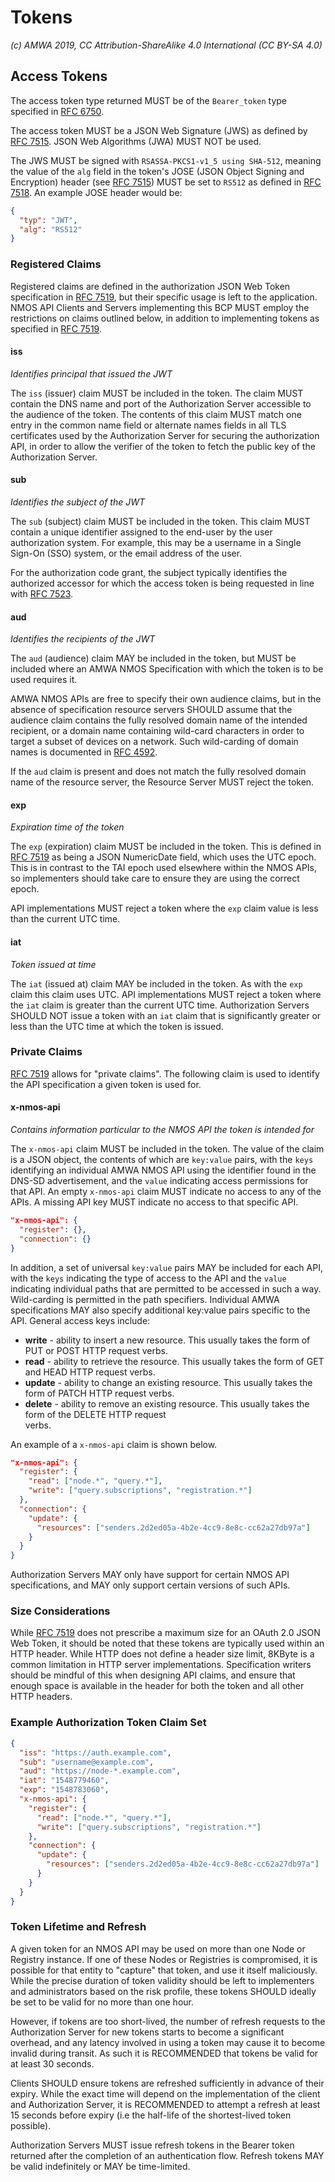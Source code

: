 # Tokens

_(c) AMWA 2019, CC Attribution-ShareAlike 4.0 International (CC BY-SA 4.0)_

## Access Tokens

The access token type returned MUST be of the `Bearer_token` type specified in [RFC 6750][RFC-6750].

The access token MUST be a JSON Web Signature (JWS) as defined by [RFC 7515][RFC-7515].
JSON Web Algorithms (JWA) MUST NOT be used.

The JWS MUST be signed with `RSASSA-PKCS1-v1_5 using SHA-512`, meaning the value of the `alg` field
in the token's JOSE (JSON Object Signing and Encryption) header (see [RFC 7515][RFC-7515]) MUST be
set to `RS512` as defined in [RFC 7518][RFC-7518]. An example JOSE header would be:

```json
{
  "typ": "JWT",
  "alg": "RS512"
}
```

### Registered Claims

Registered claims are defined in the authorization JSON Web Token specification in [RFC
7519][RFC-7519], but their specific usage is left to the application. NMOS API Clients and Servers
implementing this BCP MUST employ the restrictions on claims outlined below, in addition to
implementing tokens as specified in [RFC 7519][RFC-7519].

#### iss
_Identifies principal that issued the JWT_

The `iss` (issuer) claim MUST be included in the token. The claim MUST contain the DNS
name and port of the Authorization Server accessible to the audience of the token.
The contents of this claim MUST match one entry in the common name field or alternate
names fields in all TLS certificates used by the Authorization Server for securing the authorization
API, in order to allow the verifier of the token to fetch the public key of the Authorization Server.

#### sub
_Identifies the subject of the JWT_

The `sub` (subject) claim MUST be included in the token. This claim MUST contain a unique identifier
assigned to the end-user by the user authorization system. For example, this may be a username in a
Single Sign-On (SSO) system, or the email address of the user.

For the authorization code grant, the subject typically identifies the authorized accessor for which the
access token is being requested in line with [RFC 7523][RFC-7523].

#### aud
_Identifies the recipients of the JWT_

The `aud` (audience) claim MAY be included in the token, but MUST be included where an AMWA NMOS
Specification with which the token is to be used requires it.

AMWA NMOS APIs are free to specify their own audience claims, but in the absence of specification
resource servers SHOULD assume that the audience claim contains the fully resolved domain name of the
intended recipient, or a domain name containing wild-card characters in order to target a subset of devices on a
network. Such wild-carding of domain names is documented in [RFC 4592][RFC-4592].

If the `aud` claim is present and does not match the fully resolved domain name
of the resource server, the Resource Server MUST reject the token.

#### exp
_Expiration time of the token_

The `exp` (expiration) claim MUST be included in the token. This is defined in [RFC 7519][RFC-7519] as being a JSON
NumericDate field, which uses the UTC epoch. This is in contrast to the TAI epoch used elsewhere
within the NMOS APIs, so implementers should take care to ensure they are using the correct
epoch.

API implementations MUST reject a token where the `exp` claim value is less than the current UTC
time.

#### iat
_Token issued at time_

The `iat` (issued at) claim MAY be included in the token. As with the `exp` claim this claim uses
UTC. API implementations MUST reject a token where the `iat` claim is greater than the current UTC
time. Authorization Servers SHOULD NOT issue a token with an `iat` claim that is significantly
greater or less than the UTC time at which the token is issued.

### Private Claims

[RFC 7519][RFC-7519] allows for "private claims". The following claim is used to identify the API
specification a given token is used for.

#### x-nmos-api
_Contains information particular to the NMOS API the token is intended for_

The `x-nmos-api` claim MUST be included in the token. The value of the claim is a JSON object, the contents of
which are `key:value` pairs, with the `keys` identifying an individual AMWA NMOS API using the identifier found
in the DNS-SD advertisement, and the `value` indicating access permissions for that API. An empty `x-nmos-api` 
claim MUST indicate no access to any of the APIs. A missing API key MUST indicate no access to that specific API.

```json
"x-nmos-api": {
  "register": {},
  "connection": {}
}
```

In addition, a set of universal `key:value` pairs MAY be included for each API, with the `keys` indicating the type 
of access to the API and the `value` indicating individual paths that are permitted to be accessed in such a way.
Wild-carding is permitted in the path specifiers. Individual AMWA specifications MAY also specify additional key:value pairs
specific to the API. General access keys include:
  - **write** - ability to insert a new resource. This usually takes the form of PUT or POST HTTP request verbs.
  - **read** - ability to retrieve the resource. This usually takes the form of GET and HEAD HTTP request verbs.
  - **update** - ability to change an existing resource. This usually takes the form of PATCH HTTP request verbs.
  - **delete** - ability to remove an existing resource. This usually takes the form of the DELETE HTTP request   
  verbs.

An example of a `x-nmos-api` claim is shown below.

```json
"x-nmos-api": {
  "register": {
    "read": ["node.*", "query.*"],
    "write": ["query.subscriptions", "registration.*"]
  },
  "connection": {
    "update": {
      "resources": ["senders.2d2ed05a-4b2e-4cc9-8e8c-cc62a27db97a"]
    }
  }
}
```

Authorization Servers MAY only have support for certain NMOS API specifications, and MAY only
support certain versions of such APIs.

### Size Considerations

While [RFC 7519][RFC-7519] does not prescribe a maximum size for an OAuth 2.0 JSON
Web Token, it should be noted that these tokens are typically used within an HTTP header.
While HTTP does not define a header size limit, 8KByte is a common limitation in HTTP
server implementations.
Specification writers should be mindful of this when designing API claims, and ensure that enough
space is available in the header for both the token and all other HTTP headers.

### Example Authorization Token Claim Set

```json
{
  "iss": "https://auth.example.com",
  "sub": "username@example.com",
  "aud": "https://node-*.example.com",
  "iat": "1548779460",
  "exp": "1548783060",
  "x-nmos-api": {
    "register": {
      "read": ["node.*", "query.*"],
      "write": ["query.subscriptions", "registration.*"]
    },
    "connection": {
      "update": {
        "resources": ["senders.2d2ed05a-4b2e-4cc9-8e8c-cc62a27db97a"]
      }
    }
  }
}
```

### Token Lifetime and Refresh

A given token for an NMOS API may be used on more than one Node or Registry instance.
If one of these Nodes or Registries is compromised, it is possible for that entity to "capture" that
token, and use it itself maliciously.
While the precise duration of token validity should be left to implementers and administrators based
on the risk profile, these tokens SHOULD ideally be set to be valid for no more than one hour.

However, if tokens are too short-lived, the number of refresh requests to the Authorization Server
for new tokens starts to become a significant overhead, and any latency involved in using a token may
cause it to become invalid during transit. As such it is RECOMMENDED that tokens be valid for at
least 30 seconds.

Clients SHOULD ensure tokens are refreshed sufficiently in advance of their expiry.
While the exact time will depend on the implementation of the client and Authorization Server, it is
RECOMMENDED to attempt a refresh at least 15 seconds before expiry
(i.e the half-life of the shortest-lived token possible).

Authorization Servers MUST issue refresh tokens in the Bearer token returned after the completion of
an authentication flow. Refresh tokens MAY be valid indefinitely or MAY be time-limited.

[RFC-4592]: https://tools.ietf.org/html/rfc4592 "The Role of Wildcards in the Domain Name System"

[RFC-6749]: https://tools.ietf.org/html/rfc6749 "The OAuth 2.0 Authorization Framework"

[RFC-6750]: https://tools.ietf.org/html/rfc6750 "The OAuth 2.0 Authorization Framework: Bearer Token Usage"

[RFC-7515]: https://tools.ietf.org/html/rfc7515 "JSON Web Signature (JWS)"

[RFC-7518]: https://tools.ietf.org/html/rfc7518 "JSON Web Algorithms (JWA)"

[RFC-7519]: https://tools.ietf.org/html/rfc7519 "JSON Web Token (JWT)"

[RFC-7523]: https://tools.ietf.org/html/rfc7523 "JSON Web Token (JWT) Profile"